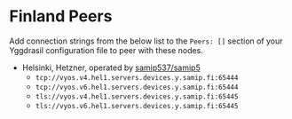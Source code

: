 # Finland Peers

Add connection strings from the below list to the `Peers: []` section of your
Yggdrasil configuration file to peer with these nodes.

* Helsinki, Hetzner, operated by [samip537/samip5](https://samip.fi)
  * `tcp://vyos.v4.hel1.servers.devices.y.samip.fi:65444`
  * `tcp://vyos.v6.hel1.servers.devices.y.samip.fi:65444`
  * `tls://vyos.v4.hel1.servers.devices.y.samip.fi:65445`
  * `tls://vyos.v6.hel1.servers.devices.y.samip.fi:65445`
